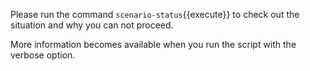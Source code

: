 Please run the command `scenario-status`{{execute}} to check out the situation and why you can not proceed.

More information becomes available when you run the script with the verbose option.
